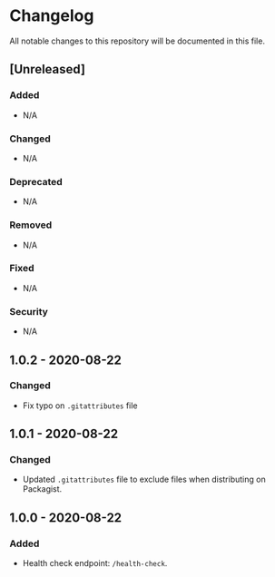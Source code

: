 # Changelog

All notable changes to this repository will be documented in this file.

## [Unreleased]

### Added

- N/A

### Changed

- N/A

### Deprecated

- N/A

### Removed

- N/A

### Fixed

- N/A

### Security

- N/A

## 1.0.2 - 2020-08-22

### Changed

- Fix typo on `.gitattributes` file

## 1.0.1 - 2020-08-22

### Changed

- Updated `.gitattributes` file to exclude files when distributing on Packagist.

## 1.0.0 - 2020-08-22

### Added

- Health check endpoint: `/health-check`.

